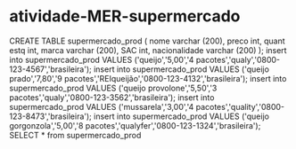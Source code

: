 # atividade-MER-supermercado
CREATE TABLE supermercado_prod (
  nome varchar (200),
  preco int,
  quant estq int,
  marca varchar (200),
  SAC int,
  nacionalidade varchar (200)
  );
 insert into supermercado_prod VALUES ('queijo','5,00','4 pacotes','qualy','0800-123-4567','brasileira');
insert into supermercado_prod VALUES ('queijo prado','7,80','9 pacotes','REIqueijão','0800-123-4132','brasileira');
insert into supermercado_prod VALUES ('queijo provolone','5,50','3 pacotes','qualy','0800-123-3562','brasileira');
insert into supermercado_prod VALUES ('mussarela','3,00','4 pacotes','quality','0800-123-8473','brasileira');
insert into supermercado_prod VALUES ('queijo gorgonzola','5,00','8 pacotes','qualyfer','0800-123-1324','brasileira');
SELECT * from supermercado_prod 
